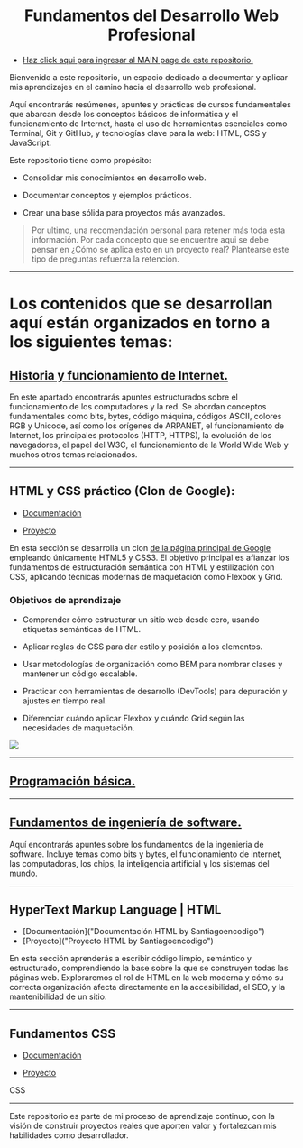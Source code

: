 <div style="text-align:center;"><h1 id="main-title">Fundamentos del Desarrollo Web Profesional</h1></div>

* <a href="https://santiagoencodigo.github.io/Desarrollo-Web-Profesional/" target="_blank">Haz click aqui para ingresar al MAIN page de este repositorio.</a>

Bienvenido a este repositorio, un espacio dedicado a documentar y aplicar mis aprendizajes en el camino hacia el desarrollo web profesional.

Aquí encontrarás resúmenes, apuntes y prácticas de cursos fundamentales que abarcan desde los conceptos básicos de informática y el funcionamiento de Internet, hasta el uso de herramientas esenciales como Terminal, Git y GitHub, y tecnologías clave para la web: HTML, CSS y JavaScript.

Este repositorio tiene como propósito:

+ Consolidar mis conocimientos en desarrollo web.

+ Documentar conceptos y ejemplos prácticos.

+ Crear una base sólida para proyectos más avanzados.

>Por ultimo, una recomendación personal para retener más toda esta información. Por cada concepto que se encuentre aqui se debe pensar en ¿Cómo se aplica esto en un proyecto real? Plantearse este tipo de preguntas refuerza la retención.

---


# Los contenidos que se desarrollan aquí están organizados en torno a los siguientes temas:

## [Historia y funcionamiento de Internet.](https://github.com/santiagoencodigo/Desarrollo-Web-Profesional/blob/main/Docs/1.%20Introducci%C3%B3n%20a%20la%20Web%20Historia%20y%20Funcionamiento%20de%20Internet.md "Documento Historia y funcionamiento de Internet.")

En este apartado encontrarás apuntes estructurados sobre el funcionamiento de los computadores y la red. Se abordan conceptos fundamentales como bits, bytes, código máquina, códigos ASCII, colores RGB y Unicode, así como los orígenes de ARPANET, el funcionamiento de Internet, los principales protocolos (HTTP, HTTPS), la evolución de los navegadores, el papel del W3C, el funcionamiento de la World Wide Web y muchos otros temas relacionados.

---

## HTML y CSS práctico (Clon de Google):

* [Documentación](https://github.com/santiagoencodigo/Desarrollo-Web-Profesional/blob/main/Docs/2.%20HTML%20y%20CSS%20-%20Clon%20Google.md "Apuntes HTML y CSS by Santiagoencodigo")   

* [Proyecto](https://santiagoencodigo.github.io/Desarrollo-Web-Profesional/Pages/02.%20HTML%20y%20CSS%20-%20Google%20Clone/index.html "Proyecto HTML y CSS by Santiagoencodigo")

En esta sección se desarrolla un clon [de la página principal de Google](https://www.google.com "Page Google") empleando únicamente HTML5 y CSS3. El objetivo principal es afianzar los fundamentos de estructuración semántica con HTML y estilización con CSS, aplicando técnicas modernas de maquetación como Flexbox y Grid.

### Objetivos de aprendizaje

* Comprender cómo estructurar un sitio web desde cero, usando etiquetas semánticas de HTML.

* Aplicar reglas de CSS para dar estilo y posición a los elementos.

* Usar metodologías de organización como BEM para nombrar clases y mantener un código escalable.

* Practicar con herramientas de desarrollo (DevTools) para depuración y ajustes en tiempo real.

* Diferenciar cuándo aplicar Flexbox y cuándo Grid según las necesidades de maquetación.

<img src="https://static.platzi.com/media/user_upload/clon-google-01cb05b6-3c18-4dd5-a8d0-e99ae6a7922a.jpg"/>

---

## [Programación básica.](https://santiagoencodigo.github.io/Desarrollo-Web-Profesional/Pages/01.%20Programacion%20Basica/mokepon.html "Page Mokepon")

---

## [Fundamentos de ingeniería de software.](https://github.com/santiagoencodigo/Desarrollo-Web-Profesional/blob/main/Docs/3-Fundamentos-Ingenieria-Software.md "Apuntes Fundamentos Ingeniería de Software by Santiagoencodigo")

Aquí encontrarás apuntes sobre los fundamentos de la ingenieria de software. Incluye temas como bits y bytes, el funcionamiento de internet, las computadoras, los chips, la inteligencia artificial y los sistemas del mundo.

---

## HyperText Markup Language | HTML 

* [Documentación]("Documentación HTML by Santiagoencodigo")
* [Proyecto]("Proyecto HTML by Santiagoencodigo")

En esta sección aprenderás a escribir código limpio, semántico y estructurado, comprendiendo la base sobre la que se construyen todas las páginas web. Exploraremos el rol de HTML en la web moderna y cómo su correcta organización afecta directamente en la accesibilidad, el SEO, y la mantenibilidad de un sitio.

---

## Fundamentos CSS

* [Documentación](https://github.com/santiagoencodigo/Desarrollo-Web-Profesional/blob/main/Docs/4-Fundamentos-CSS.md "Documentación CSS by Santiagoencodigo")

* [Proyecto](https://santiagoencodigo.github.io/Desarrollo-Web-Profesional/Pages/03.%20Fundamentos%20CSS/index.html "Proyecto Portafolio CSS by Santiagoencodigo")

CSS

<!-- ## Computadores e informática básica.

## Terminal y línea de comandos.

## Control de versiones con Git y GitHub.

## Fundamentos de JavaScript. -->

---

Este repositorio es parte de mi proceso de aprendizaje continuo, con la visión de construir proyectos reales que aporten valor y fortalezcan mis habilidades como desarrollador.
